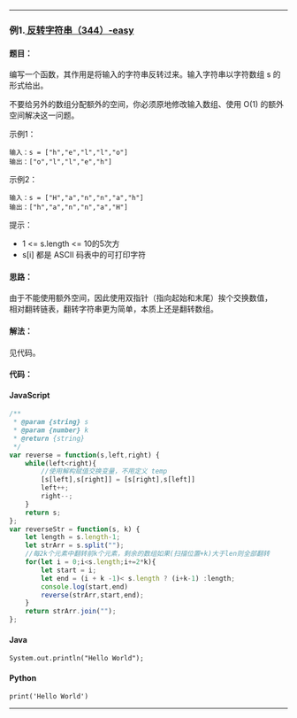 >


---

### 例1.[ 反转字符串（344）-easy](https://leetcode.cn/problems/reverse-string/)

#### 题目：
编写一个函数，其作用是将输入的字符串反转过来。输入字符串以字符数组 s 的形式给出。

不要给另外的数组分配额外的空间，你必须原地修改输入数组、使用 O(1) 的额外空间解决这一问题。

示例1：
```
输入：s = ["h","e","l","l","o"]
输出：["o","l","l","e","h"]
```

示例2：
```
输入：s = ["H","a","n","n","a","h"]
输出：["h","a","n","n","a","H"]
```

提示：

- 1 <= s.length <= 10的5次方
- s[i] 都是 ASCII 码表中的可打印字符

#### 思路：
由于不能使用额外空间，因此使用双指针（指向起始和末尾）挨个交换数值，  
相对翻转链表，翻转字符串更为简单，本质上还是翻转数组。  

#### 解法：

见代码。

#### 代码：

<!-- tabs:start -->

#### **JavaScript**

```javascript
/**
 * @param {string} s
 * @param {number} k
 * @return {string}
 */
var reverse = function(s,left,right) {
    while(left<right){
        //使用解构赋值交换变量，不用定义 temp
        [s[left],s[right]] = [s[right],s[left]]
        left++;
        right--;
    }
    return s;
};
var reverseStr = function(s, k) {
    let length = s.length-1;
    let strArr = s.split("");
    //每2k个元素中翻转前k个元素，剩余的数组如果(扫描位置+k)大于len则全部翻转
    for(let i = 0;i<s.length;i+=2*k){
        let start = i;
        let end = (i + k -1)< s.length ? (i+k-1) :length;
        console.log(start,end)
        reverse(strArr,start,end);
    }
    return strArr.join("");
};
```

#### **Java**

```
System.out.println("Hello World");
```

#### **Python**

```
print('Hello World')
```

<!-- tabs:end -->

---